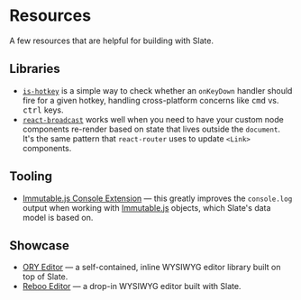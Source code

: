 
# Resources

A few resources that are helpful for building with Slate.


## Libraries

- [`is-hotkey`](https://github.com/ianstormtaylor/is-hotkey) is a simple way to check whether an `onKeyDown` handler should fire for a given hotkey, handling cross-platform concerns like <kbd>cmd</kbd> vs. <kbd>ctrl</kbd> keys.
- [`react-broadcast`](https://github.com/ReactTraining/react-broadcast) works well when you need to have your custom node components re-render based on state that lives outside the `document`. It's the same pattern that `react-router` uses to update `<Link>` components.


## Tooling

- [Immutable.js Console Extension](https://github.com/mattzeunert/immutable-object-formatter-extension) — this greatly improves the `console.log` output when working with [Immutable.js](https://facebook.github.io/immutable-js/) objects, which Slate's data model is based on.


## Showcase

- [ORY Editor](https://editor.ory.am/) — a self-contained, inline WYSIWYG editor library built on top of Slate.
- [Reboo Editor](http://slate-editor.bonde.org/) — a drop-in WYSIWYG editor built with Slate.
